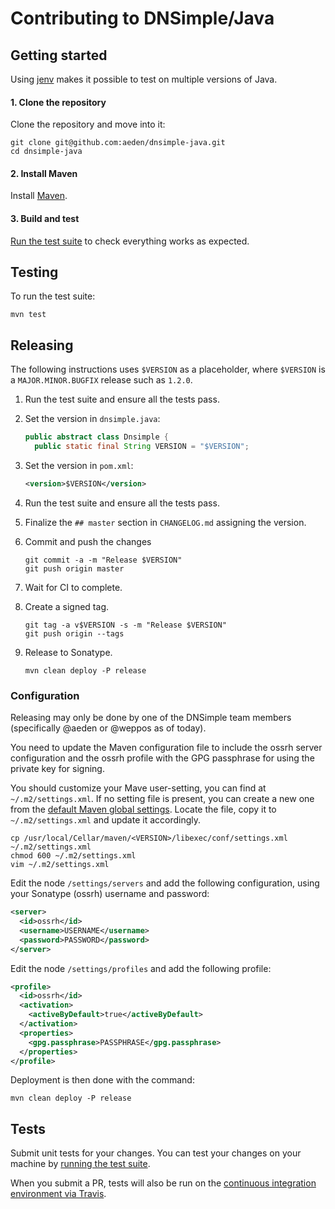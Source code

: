# Contributing to DNSimple/Java


## Getting started

Using [jenv](http://www.jenv.be/) makes it possible to test on multiple versions of Java.

#### 1. Clone the repository

Clone the repository and move into it:

```shell
git clone git@github.com:aeden/dnsimple-java.git
cd dnsimple-java
```

#### 2. Install Maven

Install [Maven](https://maven.apache.org/install.html).

#### 3. Build and test

[Run the test suite](#testing) to check everything works as expected.


## Testing

To run the test suite:

```shell
mvn test
```


## Releasing

The following instructions uses `$VERSION` as a placeholder, where `$VERSION` is a `MAJOR.MINOR.BUGFIX` release such as `1.2.0`.

1. Run the test suite and ensure all the tests pass.

1. Set the version in `dnsimple.java`:

    ```java
    public abstract class Dnsimple {
      public static final String VERSION = "$VERSION";
    ```

1. Set the version in `pom.xml`:

    ```xml
    <version>$VERSION</version>
    ```

1. Run the test suite and ensure all the tests pass.

1. Finalize the `## master` section in `CHANGELOG.md` assigning the version.

1. Commit and push the changes

    ```shell
    git commit -a -m "Release $VERSION"
    git push origin master
    ```

1. Wait for CI to complete.

1. Create a signed tag.

    ```shell
    git tag -a v$VERSION -s -m "Release $VERSION"
    git push origin --tags
    ```

1. Release to Sonatype.

    ```shell
    mvn clean deploy -P release
    ```

### Configuration

Releasing may only be done by one of the DNSimple team members (specifically @aeden or @weppos as of today).

You need to update the Maven configuration file to include the ossrh server configuration and the ossrh profile with the GPG passphrase for using the private key for signing.

You should customize your Mave user-setting, you can find at `~/.m2/settings.xml`. If no setting file is present, you can create a new one from the [default Maven global settings](https://maven.apache.org/settings.html). Locate the file, copy it to `~/.m2/settings.xml` and update it accordingly.

```shell
cp /usr/local/Cellar/maven/<VERSION>/libexec/conf/settings.xml ~/.m2/settings.xml
chmod 600 ~/.m2/settings.xml
vim ~/.m2/settings.xml 
```

Edit the node `/settings/servers` and add the following configuration, using your Sonatype (ossrh) username and password:

```xml
<server>
  <id>ossrh</id>
  <username>USERNAME</username>
  <password>PASSWORD</password>
</server>
```

Edit the node `/settings/profiles` and add the following profile:

```xml
<profile>
  <id>ossrh</id>
  <activation>
    <activeByDefault>true</activeByDefault>
  </activation>
  <properties>
    <gpg.passphrase>PASSPHRASE</gpg.passphrase>
  </properties>
</profile>
```

Deployment is then done with the command:

```shell
mvn clean deploy -P release
```


## Tests

Submit unit tests for your changes. You can test your changes on your machine by [running the test suite](#testing).

When you submit a PR, tests will also be run on the [continuous integration environment via Travis](https://travis-ci.org/dnsimple/dnsimple-java).

